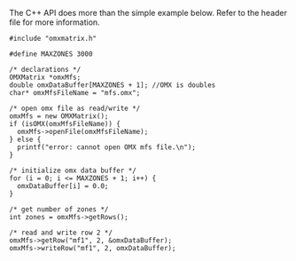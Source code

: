 
The C++ API does more than the simple example below.  Refer to the header file 
for more information.

```
#include "omxmatrix.h"

#define MAXZONES 3000

/* declarations */
OMXMatrix *omxMfs;
double omxDataBuffer[MAXZONES + 1]; //OMX is doubles
char* omxMfsFileName = "mfs.omx";

/* open omx file as read/write */
omxMfs = new OMXMatrix();
if (isOMX(omxMfsFileName)) {
  omxMfs->openFile(omxMfsFileName);
} else {
  printf("error: cannot open OMX mfs file.\n");
}

/* initialize omx data buffer */
for (i = 0; i <= MAXZONES + 1; i++) {
  omxDataBuffer[i] = 0.0;
}

/* get number of zones */
int zones = omxMfs->getRows();

/* read and write row 2 */
omxMfs->getRow("mf1", 2, &omxDataBuffer);
omxMfs->writeRow("mf1", 2, omxDataBuffer);
```
